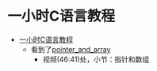 # 一小时C语言教程
* [一小时C语言教程](https://www.bilibili.com/video/BV1Q142147VL/?spm_id_from=333.999.0.0&vd_source=f9a61fee13c3fbbf984fc6c0bb052f49)
  + 看到了[pointer_and_array](../src/pointer_and_array.c)
    + 视频(46:41)处，小节：指针和数组
